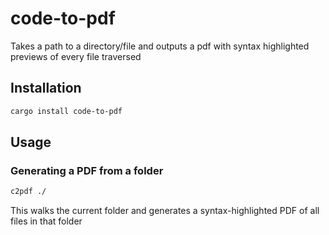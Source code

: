 # code-to-pdf

Takes a path to a directory/file and outputs a pdf with syntax highlighted previews of every file traversed

## Installation

```bash
cargo install code-to-pdf
```

## Usage

### Generating a PDF from a folder

```bash
c2pdf ./
```

This walks the current folder and generates a syntax-highlighted PDF of all files in that folder
